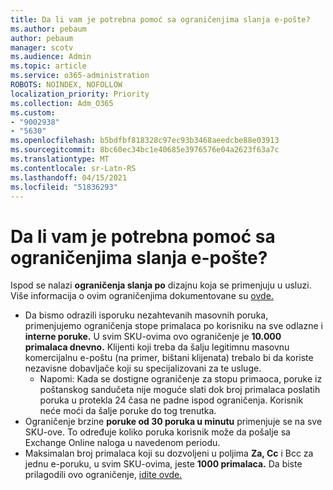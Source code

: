 ```yaml
---
title: Da li vam je potrebna pomoć sa ograničenjima slanja e-pošte?
ms.author: pebaum
author: pebaum
manager: scotv
ms.audience: Admin
ms.topic: article
ms.service: o365-administration
ROBOTS: NOINDEX, NOFOLLOW
localization_priority: Priority
ms.collection: Adm_O365
ms.custom:
- "9002938"
- "5630"
ms.openlocfilehash: b5bdfbf818328c97ec93b3468aeedcbe88e03913
ms.sourcegitcommit: 8bc60ec34bc1e40685e3976576e04a2623f63a7c
ms.translationtype: MT
ms.contentlocale: sr-Latn-RS
ms.lasthandoff: 04/15/2021
ms.locfileid: "51836293"
---
```

# <a name="need-help-with-email-sending-limits"></a>Da li vam je potrebna pomoć sa ograničenjima slanja e-pošte?

Ispod se nalazi **ograničenja slanja po** dizajnu koja se primenjuju u usluzi. Više informacija o ovim ograničenjima dokumentovane su [ovde.](https://docs.microsoft.com/office365/servicedescriptions/exchange-online-service-description/exchange-online-limits#receiving-and-sending-limits)

- Da bismo odrazili isporuku nezahtevanih masovnih poruka, primenjujemo ograničenja stope primalaca po korisniku na sve odlazne i **interne poruke.** U svim SKU-ovima ovo ograničenje je **10.000 primalaca dnevno.**  Klijenti koji treba da šalju legitimnu masovnu komercijalnu e-poštu (na primer, bištani klijenata) trebalo bi da koriste nezavisne dobavljače koji su specijalizovani za te usluge.
    - Napomi: Kada se dostigne ograničenje za stopu primaoca, poruke iz poštanskog sandučeta nije moguće slati dok broj primalaca poslatih poruka u protekla 24 časa ne padne ispod ograničenja. Korisnik neće moći da šalje poruke do tog trenutka.
- Ograničenje brzine **poruke od 30 poruka u minutu** primenjuje se na sve SKU-ove. To određuje koliko poruka korisnik može da pošalje sa Exchange Online naloga u navedenom periodu.
- Maksimalan broj primalaca koji su dozvoljeni u poljima **Za, Cc** i Bcc za jednu e-poruku, u svim SKU-ovima, jeste **1000 primalaca.** Da biste prilagodili ovo ograničenje, [idite ovde.](https://techcommunity.microsoft.com/t5/exchange-team-blog/customizable-recipient-limits-in-office-365/ba-p/1183228)
